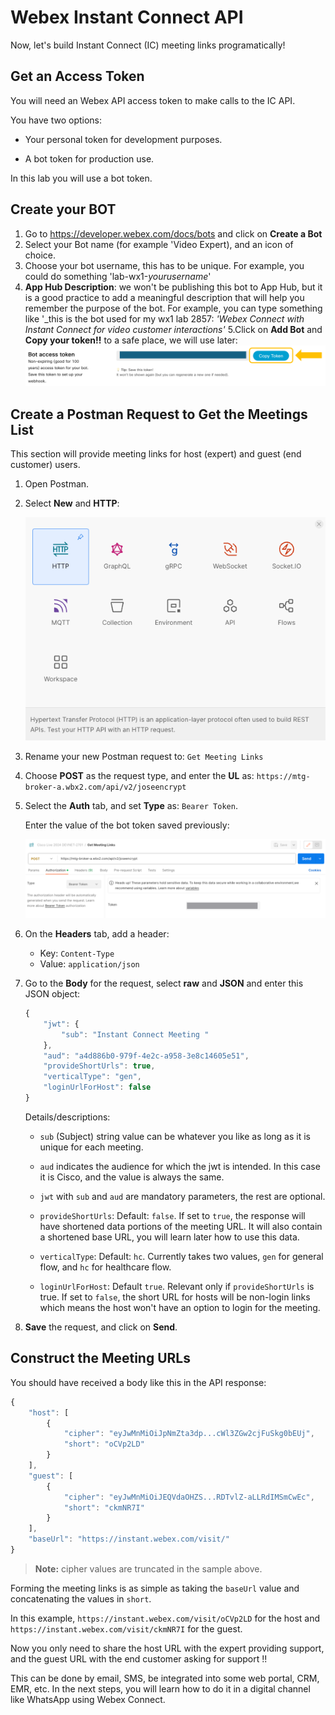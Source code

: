 # Webex Instant Connect API

Now, let's build Instant Connect (IC) meeting links programatically!

## Get an Access Token

You will need an Webex API access token to make calls to the IC API.

You have two options:

* Your personal token for development purposes.

* A bot token for production use.

In this lab you will use a bot token.

## Create your BOT
1. Go to https://developer.webex.com/docs/bots and click on **Create a Bot**
2. Select your Bot name (for example 'Video Expert), and an icon of choice. 
3. Choose your bot username, this has to be unique. For example, you could do something 'lab-wx1-_yourusername_'
4. **App Hub Description**: we won't be publishing this bot to App Hub, but it is a good practice to add a meaningful description that will help you remember the purpose of the bot. For example, you can type something like '_this is the bot used for my wx1 lab 2857: _'Webex Connect with Instant Connect for video customer interactions'_
5.Click on **Add Bot** and **Copy your token!!** to a safe place, we will use later:
![alt text](images/bot-token.png)


## Create a Postman Request to Get the Meetings List

This section will provide meeting links for host (expert) and guest (end customer) users.

1. Open Postman.

1. Select **New** and **HTTP**:

   ![New HTTP](images/new_http.png)

1. Rename your new Postman request to: `Get Meeting Links`

1. Choose **POST** as the request type, and enter the **UL** as: `https://mtg-broker-a.wbx2.com/api/v2/joseencrypt`

1. Select the **Auth** tab, and set **Type** as: `Bearer Token`.

   Enter the value of the bot token saved previously:

   ![Postman Auth](images/postman_auth.png)

1. On the **Headers** tab, add a header:
   
   * Key: `Content-Type`
   * Value: `application/json`

1. Go to the **Body** for the request, select **raw** and **JSON** and enter this JSON object:

   ```js
   {
       "jwt": {
           "sub": "Instant Connect Meeting "
       },
       "aud": "a4d886b0-979f-4e2c-a958-3e8c14605e51",
       "provideShortUrls": true,
       "verticalType": "gen",
       "loginUrlForHost": false
   }
   ```

   Details/descriptions:

   * `sub` (Subject) string value can be whatever you like as long as it is unique for each meeting.

   * `aud` indicates the audience for which the jwt is intended. In this case it is Cisco, and the value is always the same.

   * `jwt` with `sub` and `aud` are mandatory parameters, the rest are optional.

   * `provideShortUrls`: Default: `false`. If set to `true`, the response will have shortened data portions of the meeting URL. It will also contain a shortened base URL, you will learn later how to use this data.

   * `verticalType`: Default: `hc`. Currently takes two values, `gen` for general flow, and `hc` for healthcare flow.

   * `loginUrlForHost`: Default `true`. Relevant only if `provideShortUrls` is true. If set to `false`, the short URL for hosts will be non-login links which means the host won't have an option to login for the meeting.

1. **Save** the request, and click on **Send**.

## Construct the Meeting URLs

You should have received a body like this in the API response:

```js
{
    "host": [
        {
            "cipher": "eyJwMnMiOiJpNmZta3dp...cWl3ZGw2cjFuSkg0bEUj",
            "short": "oCVp2LD"
        }
    ],
    "guest": [
        {
            "cipher": "eyJwMnMiOiJEQVdaOHZS...RDTvlZ-aLLRdIMSmCwEc",
            "short": "ckmNR7I"
        }
    ],
    "baseUrl": "https://instant.webex.com/visit/"
}
```
> **Note:** cipher values are truncated in the sample above.

Forming the meeting links is as simple as taking the `baseUrl` value and concatenating the values in `short`.

In this example, `https://instant.webex.com/visit/oCVp2LD` for the host and `https://instant.webex.com/visit/ckmNR7I` for the guest.

Now you only need to share the host URL with the expert providing support, and the guest URL with the end customer asking for support !!

This can be done by email, SMS, be integrated into some web portal, CRM, EMR, etc. In the next steps, you will learn how to do it in a digital channel like WhatsApp using Webex Connect.





